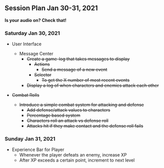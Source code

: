 ## Session Plan Jan 30-31, 2021
**Is your audio on? Check that!**

### Saturday Jan 30, 2021
- User Interface
  - Message Center
    - ~~Create a game-log that takes messages to display~~
      - ~~Actions~~
        - ~~Send a message of a new event~~
      - ~~Selector~~
        - ~~To get the X number of most recent events~~
    - ~~Display a log of when characters and enemies attack each other~~

- ~~Combat Rolls~~
  - ~~Introduce a simple combat system for attacking and defense~~
    - ~~Add defense/attack values to characters~~
    - ~~Percentage based system~~
    - ~~Characters roll an attack vs defense roll~~
    - ~~Attacks hit if they make contact and the defense roll fails~~
  
### Sunday Jan 31, 2021

- Experience Bar for Player
  - Whenever the player defeats an enemy, increase XP
  - After XP exceeds a certain point, increment to next level
